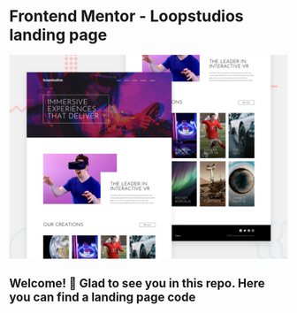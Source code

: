 # Frontend Mentor - Loopstudios landing page

![Design preview for the Loopstudios landing page coding challenge](./design/desktop-preview.jpg)

## Welcome! 👋 Glad to see you in this repo. Here you can find a landing page code